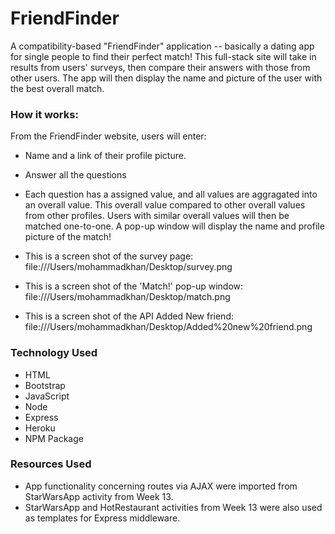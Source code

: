 # FriendFinder
A compatibility-based "FriendFinder" application -- basically a dating app for single people to find their perfect match! This full-stack site will take in results from users' surveys, then compare their answers with those from other users. The app will then display the name and picture of the user with the best overall match.

### How it works:
From the FriendFinder website, users will enter:
* Name and a link of their profile picture.
* Answer all the questions
* Each question has a assigned value, and all values are aggragated into an overall value. This overall value compared to other overall values from other profiles. Users with similar overall values will then be matched one-to-one. A pop-up window will display the name and profile picture of the match!

* This is a screen shot of the survey page:
file:///Users/mohammadkhan/Desktop/survey.png

* This is a screen shot of the 'Match!' pop-up window:
file:///Users/mohammadkhan/Desktop/match.png

* This is a screen shot of the API Added New friend:
file:///Users/mohammadkhan/Desktop/Added%20new%20friend.png


### Technology Used
* HTML
* Bootstrap
* JavaScript
* Node
* Express
* Heroku
* NPM Package

### Resources Used
* App functionality concerning routes via AJAX were imported from StarWarsApp activity from Week 13.
* StarWarsApp and HotRestaurant activities from Week 13 were also used as templates for Express middleware.
